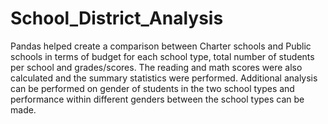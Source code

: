 # School_District_Analysis

Pandas helped create a comparison between Charter schools and Public schools in terms of budget for each school type, total number of students per school and grades/scores. The reading and math scores were also calculated and the summary statistics were performed. Additional analysis can be performed on gender of students in the two school types and performance within different genders between the school types can be made.
